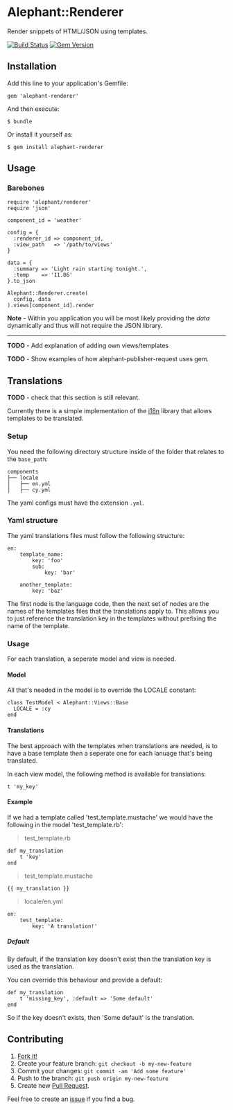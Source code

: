 # Alephant::Renderer

Render snippets of HTML/JSON using templates.

[![Build Status](https://travis-ci.org/BBC-News/alephant-renderer.png?branch=master)](https://travis-ci.org/BBC-News/alephant-renderer) [![Gem Version](https://badge.fury.io/rb/alephant-renderer.png)](http://badge.fury.io/rb/alephant-renderer)

## Installation

Add this line to your application's Gemfile:

    gem 'alephant-renderer'

And then execute:

    $ bundle

Or install it yourself as:

    $ gem install alephant-renderer

## Usage

### Barebones

```
require 'alephant/renderer'
require 'json'

component_id = 'weather'

config = {
  :renderer_id => component_id,
  :view_path   => '/path/to/views'
}

data = {
  :summary => 'Light rain starting tonight.',
  :temp    => '11.86'
}.to_json

Alephant::Renderer.create(
  config, data
).views[component_id].render
```

**Note** - Within you application you will be most likely providing the *data* dynamically and thus will not require the JSON library.

-------------------------------

**TODO** - Add explanation of adding own views/templates

**TODO** - Show examples of how alephant-publisher-request uses gem.

## Translations

**TODO** - check that this section is still relevant.

Currently there is a simple implementation of the [i18n](https://github.com/svenfuchs/i18n) library that allows templates to be translated.

### Setup

You need the following directory structure inside of the folder that relates to the `base_path`:

```
components
├── locale
│   ├── en.yml
│   ├── cy.yml
```

The yaml configs must have the extension `.yml`.

### Yaml structure

The yaml translations files must follow the following structure:

```
en:
	template_name:
		key: 'foo'
		sub:
			key: 'bar'

	another_template:
		key: 'baz'
```

The first node is the language code, then the next set of nodes are the names of the templates files that the translations apply to. This allows you to just reference the translation key in the templates without prefixing the name of the template.

### Usage

For each translation, a seperate model and view is needed.

#### Model

All that's needed in the model is to override the LOCALE constant:

```
class TestModel < Alephant::Views::Base
  LOCALE = :cy
end
```

#### Translations

The best approach with the templates when translations are needed, is to have a base template then a seperate one for each lanuage that's being translated.

In each view model, the following method is available for translations:

```
t 'my_key'
```

#### Example

If we had a template called 'test_template.mustache' we would have the following in the model 'test_template.rb':

>test_template.rb

```
def my_translation
	t 'key'
end
```

>test_template.mustache

```
{{ my_translation }}
```

>locale/en.yml

```
en:
    test_template:
		key: 'A translation!'
```

##### Default

By default, if the translation key doesn't exist then the translation key is used as the translation.

You can override this behaviour and provide a default:

```
def my_translation
	t 'missing_key', :default => 'Some default'
end

```

So if the key doesn't exists, then 'Some default' is the translation.


## Contributing

1. [Fork it!](http://github.com/bbc-news/alephant-renderer/fork)
2. Create your feature branch: `git checkout -b my-new-feature`
3. Commit your changes: `git commit -am 'Add some feature'`
4. Push to the branch: `git push origin my-new-feature`
5. Create new [Pull Request](https://github.com/BBC-News/alephant-renderer/pulls).

Feel free to create an [issue](https://github.com/BBC-News/alephant-renderer/issues/new) if you find a bug.
